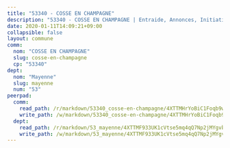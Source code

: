 ```yaml
---
title: "53340 - COSSE EN CHAMPAGNE"
description: "53340 - COSSE EN CHAMPAGNE | Entraide, Annonces, Initiatives"
date: 2020-01-11T14:09:21+09:00
collapsible: false
layout: commune
comm:
  nom: "COSSE EN CHAMPAGNE"
  slug: cosse-en-champagne
  cp: "53340"
dept:
  nom: "Mayenne"
  slug: mayenne
  num: "53"
peerpad:
  comm:
    read_path: /r/markdown/53340_cosse-en-champagne/4XTTMHrYoBiC1Foqb9wr3c9pVYKhsMF2YzWwTE8X7wvSrA2A7
    write_path: /w/markdown/53340_cosse-en-champagne/4XTTMHrYoBiC1Foqb9wr3c9pVYKhsMF2YzWwTE8X7wvSrA2A7-K3TgThZVqeTLUDzwDFfg6m9d2FS5s6g27Qwg4uQ2t9gjpVYy58SAaTPKAT5Nijpk2ajuwe72B8wud2bQVfde2FYAT8FE6sPVzvKXHqkvq8twdt6s3WWfApsUv5pbPQfJQkyTkFzK
  dept:
    read_path: /r/markdown/53_mayenne/4XTTMF933UK1cVtse5mq4qQ7Np2jMYgvbp6qouY9MWyoeWY43
    write_path: /w/markdown/53_mayenne/4XTTMF933UK1cVtse5mq4qQ7Np2jMYgvbp6qouY9MWyoeWY43-K3TgUcgqTBNoSTxPqkZ94HV7ydPjBnvnBue9tEiK9jakhdXjxdo4Br4iK1oa2CDh4yEVWX1tFyjU9wvcKRuNLDocpAE5TJXkqSv2docSVtfLpqmkB6Zf1obqgGj7oAqY4ytCV5Es
---
```


